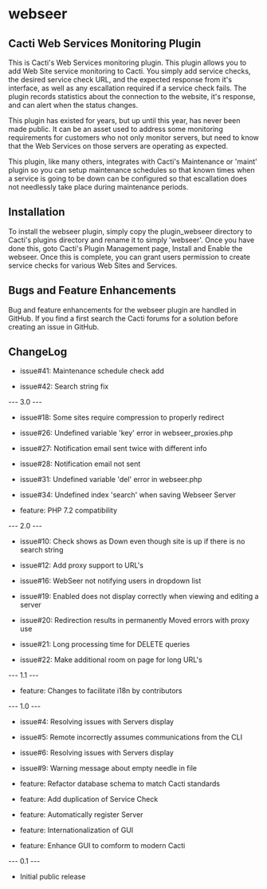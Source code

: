 # webseer

## Cacti Web Services Monitoring Plugin

This is Cacti's Web Services monitoring plugin. This plugin allows you to add
Web Site service monitoring to Cacti. You simply add service checks, the desired
service check URL, and the expected response from it's interface, as well as any
escallation required if a service check fails. The plugin records statistics
about the connection to the website, it's response, and can alert when the
status changes.

This plugin has existed for years, but up until this year, has never been made
public. It can be an asset used to address some monitoring requirements for
customers who not only monitor servers, but need to know that the Web Services
on those servers are operating as expected.

This plugin, like many others, integrates with Cacti's Maintenance or 'maint'
plugin so you can setup maintenance schedules so that known times when a service
is going to be down can be configured so that escallation does not needlessly
take place during maintenance periods.

## Installation

To install the webseer plugin, simply copy the plugin_webseer directory to
Cacti's plugins directory and rename it to simply 'webseer'. Once you have done
this, goto Cacti's Plugin Management page, Install and Enable the webseer. Once
this is complete, you can grant users permission to create service checks for
various Web Sites and Services.

## Bugs and Feature Enhancements

Bug and feature enhancements for the webseer plugin are handled in GitHub. If
you find a first search the Cacti forums for a solution before creating an issue
in GitHub.

## ChangeLog

* issue#41: Maintenance schedule check add

* issue#42: Search string fix

--- 3.0 ---

* issue#18: Some sites require compression to properly redirect

* issue#26: Undefined variable 'key' error in webseer_proxies.php

* issue#27: Notification email sent twice with different info

* issue#28: Notification email not sent

* issue#31: Undefined variable 'del' error in webseer.php

* issue#34: Undefined index 'search' when saving Webseer Server

* feature: PHP 7.2 compatibility

--- 2.0 ---

* issue#10: Check shows as Down even though site is up if there is no search
  string

* issue#12: Add proxy support to URL's

* issue#16: WebSeer not notifying users in dropdown list

* issue#19: Enabled does not display correctly when viewing and editing a server

* issue#20: Redirection results in permanently Moved errors with proxy use

* issue#21: Long processing time for DELETE queries

* issue#22: Make additional room on page for long URL's

--- 1.1 ---

* feature: Changes to facilitate i18n by contributors

--- 1.0 ---

* issue#4: Resolving issues with Servers display

* issue#5: Remote incorrectly assumes communications from the CLI

* issue#6: Resolving issues with Servers display

* issue#9: Warning message about empty needle in file

* feature: Refactor database schema to match Cacti standards

* feature: Add duplication of Service Check

* feature: Automatically register Server

* feature: Internationalization of GUI

* feature: Enhance GUI to comform to modern Cacti

--- 0.1 ---

* Initial public release

